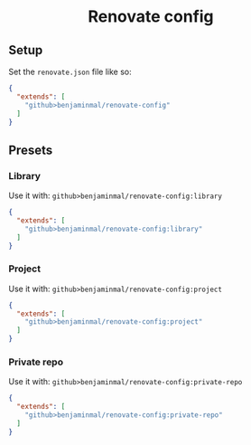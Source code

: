 <h1 align="center">Renovate config</h1>

Setup
-----

Set the `renovate.json` file like so:
```json
{
  "extends": [
    "github>benjaminmal/renovate-config"
  ]
}
```

Presets
-------

### Library
Use it with: `github>benjaminmal/renovate-config:library`
```json
{
  "extends": [
    "github>benjaminmal/renovate-config:library"
  ]
}
```

### Project
Use it with: `github>benjaminmal/renovate-config:project`
```json
{
  "extends": [
    "github>benjaminmal/renovate-config:project"
  ]
}
```

### Private repo
Use it with: `github>benjaminmal/renovate-config:private-repo`
```json
{
  "extends": [
    "github>benjaminmal/renovate-config:private-repo"
  ]
}
```
